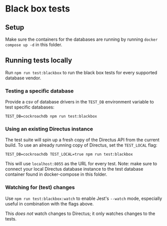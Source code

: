 # Black box tests

## Setup

Make sure the containers for the databases are running by running `docker compose up -d` in this folder.

## Running tests locally

Run `npm run test:blackbox` to run the black box tests for every supported database vendor.

### Testing a specific database

Provide a csv of database drivers in the `TEST_DB` environment variable to test specific databases:

```
TEST_DB=cockroachdb npm run test:blackbox
```

### Using an existing Directus instance

The test suite will spin up a fresh copy of the Directus API from the current build. To use an already running copy of
Directus, set the `TEST_LOCAL` flag:

```
TEST_DB=cockroachdb TEST_LOCAL=true npm run test:blackbox
```

This will use `localhost:8055` as the URL for every test. Note: make sure to connect your local Directus database
instance to the test database container found in docker-compose in this folder.

### Watching for (test) changes

Use `npm run test:blackbox:watch` to enable Jest's `--watch` mode, especially useful in combination with the flags
above.

This _does not_ watch changes to Directus; it only watches changes to the tests.
